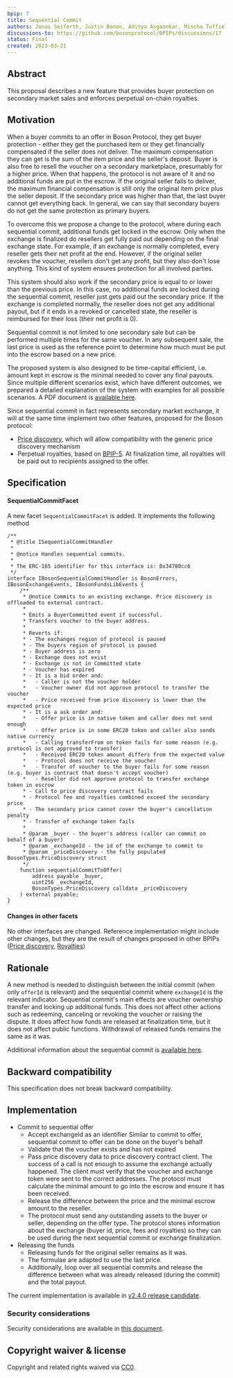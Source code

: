 ```yaml
---
bpip: 7
title: Sequential Commit
authors: Jonas Seiferth, Justin Banon, Aditya Asgaonkar, Mischa Tuffield, Klemen Zajc
discussions-to: https://github.com/bosonprotocol/BPIPs/discussions/17
status: Final
created: 2023-03-21
---
```


## Abstract
This proposal describes a new feature that provides buyer protection on secondary market sales and enforces perpetual on-chain royalties.

## Motivation
When a buyer commits to an offer in Boson Protocol, they get buyer protection - either they get the purchased item or they get financially compensated if the seller does not deliver. The maximum compensation they can get is the sum of the item price and the seller's deposit.
Buyer is also free to resell the voucher on a secondary marketplace, presumably for a higher price. When that happens, the protocol is not aware of it and no additional funds are put in the escrow. If the original seller fails to deliver, the maximum financial compensation is still only the original item price plus the seller deposit. If the secondary price was higher than that, the last buyer cannot get everything back. In general, we can say that secondary buyers do not get the same protection as primary buyers.  

To overcome this we propose a change to the protocol, where during each sequential commit, additional funds get locked in the escrow. Only when the exchange is finalized do resellers get fully paid out depending on the final exchange state. For example, if an exchange is normally completed, every reseller gets their net profit at the end. However, if the original seller revokes the voucher, resellers don't get any profit, but they also don't lose anything. This kind of system ensures protection for all involved parties. 

This system should also work if the secondary price is equal to or lower than the previous price. In this case, no additional funds are locked during the sequential commit, reseller just gets paid out the secondary price. If the exchange is completed normally, the reseller does not get any additional payout, but if it ends in a revoked or cancelled state, the reseller is reimbursed for their loss (their net profit is 0).  

Sequential commit is not limited to one secondary sale but can be performed multiple times for the same voucher. In any subsequent sale, the last price is used as the reference point to determine how much must be put into the escrow based on a new price.  

The proposed system is also designed to be time-capital efficient, i.e. amount kept in escrow is the minimal needed to cover any final payouts. Since multiple different scenarios exist, which have different outcomes, we prepared a detailed explanation of the system with examples for all possible scenarios. A PDF document is [available here](./assets/../assets/bpip-7/Sequential%20Commit.pdf).

Since sequential commit in fact represents secondary market exchange, it will at the same time implement two other features, proposed for the Boson protocol:
- [Price discovery](BPIP-4.md), which will allow compatibility with the generic price discovery mechanism
- Perpetual royalties, based on [BPIP-5](BPIP-5.md). At finalization time, all royalties will be paid out to recipients assigned to the offer.

## Specification
#### SequentialCommitFacet
A new facet `SequentialCommitFacet` is added. It implements the following method

```solidity
/**
 * @title ISequentialCommitHandler
 *
 * @notice Handles sequential commits.
 *
 * The ERC-165 identifier for this interface is: 0x34780cc6
 */
interface IBosonSequentialCommitHandler is BosonErrors, IBosonExchangeEvents, IBosonFundsLibEvents {
    /**
     * @notice Commits to an existing exchange. Price discovery is offloaded to external contract.
     *
     * Emits a BuyerCommitted event if successful.
     * Transfers voucher to the buyer address.
     *
     * Reverts if:
     * - The exchanges region of protocol is paused
     * - The buyers region of protocol is paused
     * - Buyer address is zero
     * - Exchange does not exist
     * - Exchange is not in Committed state
     * - Voucher has expired
     * - It is a bid order and:
     *   - Caller is not the voucher holder
     *   - Voucher owner did not approve protocol to transfer the voucher
     *   - Price received from price discovery is lower than the expected price
     * - It is a ask order and:
     *   - Offer price is in native token and caller does not send enough
     *   - Offer price is in some ERC20 token and caller also sends native currency
     *   - Calling transferFrom on token fails for some reason (e.g. protocol is not approved to transfer)
     *   - Received ERC20 token amount differs from the expected value
     *   - Protocol does not receive the voucher
     *   - Transfer of voucher to the buyer fails for some reason (e.g. buyer is contract that doesn't accept voucher)
     *   - Reseller did not approve protocol to transfer exchange token in escrow
     * - Call to price discovery contract fails
     * - Protocol fee and royalties combined exceed the secondary price
     * - The secondary price cannot cover the buyer's cancellation penalty
     * - Transfer of exchange token fails
     *
     * @param _buyer - the buyer's address (caller can commit on behalf of a buyer)
     * @param _exchangeId - the id of the exchange to commit to
     * @param _priceDiscovery - the fully populated BosonTypes.PriceDiscovery struct
     */
    function sequentialCommitToOffer(
        address payable _buyer,
        uint256 _exchangeId,
        BosonTypes.PriceDiscovery calldata _priceDiscovery
    ) external payable;
}
```

#### Changes in other facets
No other interfaces are changed. Reference implementation might include other changes, but they are the result of changes proposed in other BPIPs ([Price discovery](BPIP-4.md), [Royalties](BPIP-5.md))

## Rationale
A new method is needed to distinguish between the initial commit (when only `offerId` is relevant) and the sequential commit where `exchangeId` is the relevant indicator. Sequential commit's main effects are voucher ownership transfer and locking up additional funds. This does not affect other actions such as redeeming, canceling or revoking the voucher or raising the dispute. It does affect how funds are released at finalization time, but it does not affect public functions. Withdrawal of released funds remains the same as it was.

Additional information about the sequential commit is [available here](./assets/../assets/bpip-7/Sequential%20Commit.pdf).

## Backward compatibility
This specification does not break backward compatibility.

## Implementation
* Commit to sequential offer
  * Accept exchangeId as an identifier
Similar to commit to offer, sequential commit to offer can be done on the buyer's behalf
  * Validate that the voucher exists and has not expired
  * Pass price discovery data to price discovery contract client.
The success of a call is not enough to assume the exchange actually happened. The client must verify that the voucher and exchange token were sent to the correct addresses.
The protocol must calculate the minimal amount to go into the escrow and ensure it has been received.
  * Release the difference between the price and the minimal escrow amount to the reseller.
  * The protocol must send any outstanding assets to the buyer or seller, depending on the offer type.
The protocol stores information about the exchange (buyer id, price, fees and royalties) so they can be used during the next sequential commit or exchange finalization.
* Releasing the funds
  * Releasing funds for the original seller remains as it was.
  * The formulae are adapted to use the last price.
  * Additionally, loop over all sequential commits and release the difference between what was already released (during the commit) and the total payout.

The current implementation is available in [v2.4.0 release candidate](https://github.com/bosonprotocol/boson-protocol-contracts/releases/tag/v2.4.0-rc.3).

### Security considerations

Security considerations are available in [this document](./assets/../assets/bpip-7/Sequential%20Commit.pdf).
  
## Copyright waiver & license
Copyright and related rights waived via [CC0](https://creativecommons.org/publicdomain/zero/1.0/).

